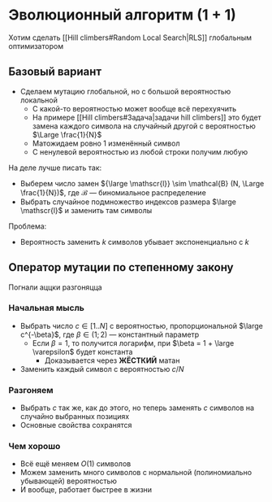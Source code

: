 # Эволюционный алгоритм (1 + 1)

Хотим сделать [[Hill climbers#Random Local Search|RLS]] глобальным оптимизатором

## Базовый вариант

* Сделаем мутацию глобальной, но с большой вероятностью локальной
	* С какой-то вероятностью может вообще всё перехуячить
	* На примере [[Hill climbers#Задача|задачи hill climbers]] это будет замена каждого символа на случайный другой с вероятностью $\Large \frac{1}{N}$
	* Матожидаем ровно 1 изменённый символ
	* С ненулевой вероятностью из любой строки получим любую

На деле лучше писать так:
* Выберем число замен ${\large \mathscr{l}} \sim \mathcal{B} (N, \Large \frac{1}{N})$, где $\mathcal{B}$ — биномиальное распределение
* Выбрать случайное подмножество индексов размера $\large \mathscr{l}$ и заменить там символы


Проблема:
* Вероятность заменить $k$ символов убывает экспоненциально с $k$

## Оператор мутации по степенному закону
Погнали аццки разгоняцца

### Начальная мысль
* Выбрать число $c \in [1..N]$ с вероятностью, пропорциональной $\large c^{-\beta}$, где $\beta \in (1;2)$ — константный параметр
	* Если $\beta = 1$, то получится логарифм, при $\beta = 1 + \large \varepsilon$ будет константа
		* Доказывается через **ЖЁСТКИЙ** матан
* Заменить каждый символ с вероятностью $c / N$

### Разгоняем
* Выбрать $c$ так же, как до этого, но теперь заменять $c$ символов на случайно выбранных позициях
* Основные свойства сохранятся

### Чем хорошо
* Всё ещё меняем $O(1)$ символов
* Можем заменить много символов с нормальной (полиномиально убывающей) вероятностью
* И вообще, работает быстрее в жизни